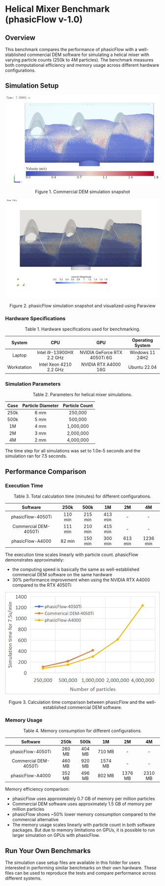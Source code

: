 # Helical Mixer Benchmark (phasicFlow v-1.0)

## Overview

This benchmark compares the performance of phasicFlow with a well-stablished commercial DEM software for simulating a helical mixer with varying particle counts (250k to 4M particles). The benchmark measures both computational efficiency and memory usage across different hardware configurations.

## Simulation Setup

<div align="center">
    <img src="./images/commericalDEMsnapshot.png"/>
    <div align="center">  
        <p>Figure 1. Commercial DEM simulation snapshot</p>
    </div>
</div>

<div align="center">
    <img src="./images/phasicFlow_snapshot.png"/>
    <div align="center">  
        <p>Figure 2. phasicFlow simulation snapshot and visualized using Paraview</p>
    </div>
</div>

### Hardware Specifications

<div align="center">
    Table 1. Hardware specifications used for benchmarking.
</div>

|  System     |           CPU            |             GPU              | Operating System |
| :---------: | :----------------------: | :--------------------------: | :--------------: |
|   Laptop    | Intel i9-13900HX 2.2 GHz | NVIDIA GeForce RTX 4050Ti 6G | Windows 11 24H2  |
| Workstation | Intel Xeon 4210 2.2 GHz  |     NVIDIA RTX A4000 16G     |   Ubuntu 22.04   |

### Simulation Parameters

<div align="center">
    Table 2. Parameters for helical mixer simulations.
</div>

| Case     | Particle Diameter | Particle Count | 
| :-------: | :---------------: | :--------------: | 
| 250k     | 6 mm              | 250,000        | 
| 500k     | 5 mm              | 500,000        | 
| 1M       | 4 mm              | 1,000,000      | 
| 2M       | 3 mm              | 2,000,000      | 
| 4M       | 2 mm              | 4,000,000      |

The time step for all simulations was set to 1.0e-5 seconds and the simulation ran for 7.5 seconds.

## Performance Comparison

### Execution Time

<div align="center">
    Table 3. Total calculation time (minutes) for different configurations.
</div>

|     Software      | 250k   | 500k   | 1M     | 2M     | 4M     | 
| :---------------: | :----: | :-----: | :-----: | :-----: | :-----: |
| phasicFlow-4050Ti | 110 min | 215 min | 413 min | - | -       | 
| Commercial DEM-4050Ti | 111 min | 210 min | 415 min | - | -       | 
| phasicFlow-A4000  | 82 min | 150 min  | 300 min | 613 min | 1236 min |

The execution time scales linearly with particle count. phasicFlow demonstrates approximately:

- the computing speed is basically the same as well-established commercial DEM software on the same hardware
- 30% performance improvement when using the NVIDIA RTX A4000 compared to the RTX 4050Ti

<div align="center">
    <img src="./images/performance.png"/>
    <p>Figure 3. Calculation time comparison between phasicFlow and the well-established commercial DEM software.</p>
</div>

### Memory Usage

<div align="center">
    Table 4. Memory consumption for different configurations.
</div>

|     Software      | 250k   | 500k   | 1M      | 2M      | 4M      | 
| :---------------: | :-----: | :-----: | :-----: | :-----: | :-----: | 
| phasicFlow-4050Ti | 260 MB  | 404 MB  | 710 MB  | - | -       | 
| Commercial DEM-4050Ti | 460 MB | 920 MB | 1574 MB | - | -       | 
| phasicFlow-A4000  | 352 MB  | 496 MB  | 802 MB  | 1376 MB | 2310 MB |

Memory efficiency comparison:

- phasicFlow uses approximately 0.7 GB of memory per million particles
- Commercial DEM software uses approximately 1.5 GB of memory per million particles
- phasicFlow shows ~50% lower memory consumption compared to the commercial alternative
- The memory usage scales linearly with particle count in both software packages. But due to memory limitations on GPUs, it is possible to run larger simulation on GPUs with phasicFlow.

## Run Your Own Benchmarks

The simulation case setup files are available in this folder for users interested in performing similar benchmarks on their own hardware. These files can be used to reproduce the tests and compare performance across different systems.
